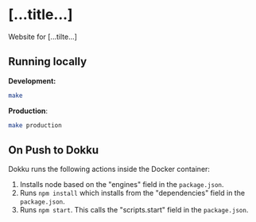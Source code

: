 # [...title...]

Website for [...tilte...]

## Running locally

**Development:**

```bash
make
```

**Production**:

```bash
make production
```

## On Push to Dokku

Dokku runs the following actions inside the Docker container:

1. Installs node based on the "engines" field in the `package.json`.
2. Runs `npm install` which installs from the "dependencies" field in the `package.json`.
3. Runs `npm start`. This calls the "scripts.start" field in the `package.json`.
